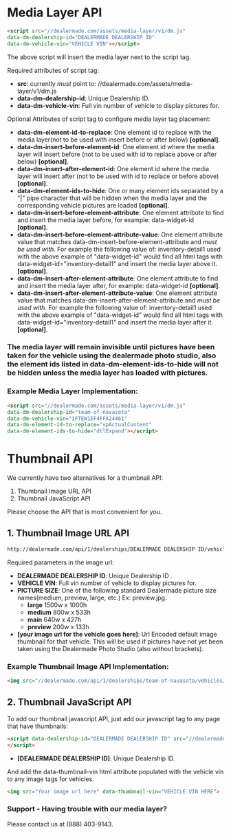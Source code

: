 # Media Layer API

```html
<script src="//dealermade.com/assets/media-layer/v1/dm.js" 
data-dm-dealership-id="DEALERMADE DEALERSHIP ID" 
data-dm-vehicle-vin="VEHICLE VIN"></script>
```

The above script will insert the media layer next to the script tag.

Required attributes of script tag:
* **src**: currently _must_ point to: //dealermade.com/assets/media-layer/v1/dm.js   
* **data-dm-dealership-id**: Unique Dealership ID.
* **data-dm-vehicle-vin**: Full vin number of vehicle to display pictures for.

Optional Attributes of script tag to configure media layer tag placement:
* **data-dm-element-id-to-replace**: One element id to replace with the media layer(not to be used with insert before or after below) **[optional]**.
* **data-dm-insert-before-element-id**: One element id where the media layer will insert before (not to be used with id to replace above or after below)  **[optional]**.
* **data-dm-insert-after-element-id**: One element id where the media layer will insert after (not to be used with id to replace or before above)  **[optional]**.
* **data-dm-element-ids-to-hide**: One or many element ids separated by a "|" pipe character that will be hidden when the media layer and the corresponding vehicle pictures are loaded  **[optional]**.
* **data-dm-insert-before-element-attribute**: One element attribute to find and insert the media layer before, for example: data-widget-id  **[optional]**.
* **data-dm-insert-before-element-attribute-value**: One element attribute value that matches data-dm-insert-before-element-attribute and _must be used with_.  For example the following value of: inventory-detail1 used with the above example of "data-widget-id" would find all html tags with data-widget-id="inventory-detail1" and insert the media layer above it.      **[optional]**.
* **data-dm-insert-after-element-attribute**: One element attribute to find and insert the media layer after, for example: data-widget-id  **[optional]**.
* **data-dm-insert-after-element-attribute-value**: One element attribute value that matches data-dm-insert-after-element-attribute and _must be used with_.  For example the following value of: inventory-detail1 used with the above example of "data-widget-id" would find all html tags with data-widget-id="inventory-detail1" and insert the media layer after it.      **[optional]**.
### The media layer will remain invisible until pictures have been taken for the vehicle using the dealermade photo studio, also the element ids listed in data-dm-element-ids-to-hide will not be hidden unless the media layer has loaded with pictures.

### Example Media Layer Implementation:

```html
<script src="//dealermade.com/assets/media-layer/v1/dm.js" 
data-dm-dealership-id="team-of-navasota" 
data-dm-vehicle-vin="1FTEW1EF4FFA24461"
data-dm-element-id-to-replace="vpActualContent"
data-dm-element-ids-to-hide="dtlExpand"></script>
```


# Thumbnail API

We currently have two alternatives for a thumbnail API:

1. Thumbnail Image URL API
2. Thumbnail JavaScript API

Please choose the API that is most convenient for you.

## 1. Thumbnail Image URL API
```html
http://dealermade.com/api/1/dealerships/DEALERMADE DEALERSHIP ID/vehicles/VEHICLE VIN/images/PICTURE SIZE.jpg?default_image_url=[your image url for the vehicle goes here]
```

Required parameters in the image url:
* **DEALERMADE DEALERSHIP ID**: Unique Dealership ID .
* **VEHICLE VIN**: Full vin number of vehicle to display pictures for.
* **PICTURE SIZE**: One of the following standard Dealermade picture size names(medium, preview, large, etc.) Ex: preview.jpg.
  * **large** 1500w x 1000h
  * **medium** 800w x 533h
  * **main** 640w x 427h
  * **preview** 200w x 133h
* **[your image url for the vehicle goes here]**: Url Encoded default image thumbnail for that vehicle.  This will be used if pictures have not yet been taken using the Dealermade Photo Studio (also without brackets).

### Example Thumbnail Image API Implementation:

```html
<img src="//dealermade.com/api/1/dealerships/team-of-navasota/vehicles/1FTFW1ET3DKD06282/images/preview.jpg?default_image_url=http%3A%2F%2Ftagoreimg.d2fs.net%2Fimg%2Fused%2Fford%2Ff-150%2F1ftfw1et3dkd06282%2F3777d222-6258-4cf3-b694-6d6acd014c01.jpeg%3Fw%3D160%26h%3D120"/>
```

## 2. Thumbnail JavaScript API

To add our thumbnail javascript API, just add our javascript tag to any page that have thumbnails:

```html
<script data-dealership-id="DEALERMADE DEALERSHIP ID" src="//dealermade.com/assets/thumbnails/v1/api.js">
</script>
```
* **[DEALERMADE DEALERSHIP ID]**: Unique Dealership ID.

And add the data-thumbnail-vin html attribute populated with the vehicle vin to any image tags for vehicles.

```html
<img src="Your image url here" data-thumbnail-vin="VEHICLE VIN HERE">
```




### Support - Having trouble with our media layer? 
Please contact us at (888) 403-9143.